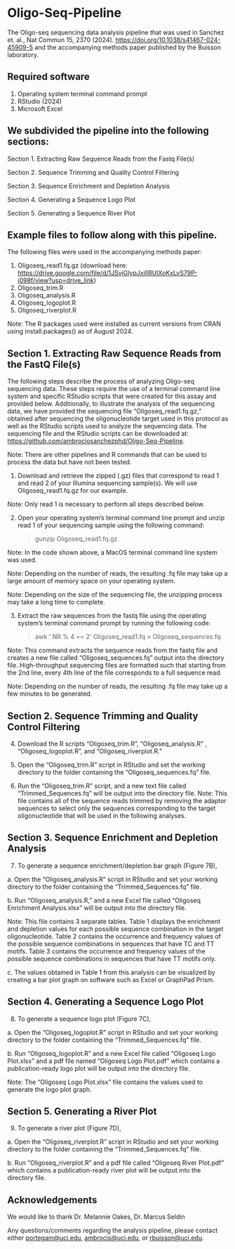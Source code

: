# Oligo-Seq-Pipeline
The Oligo-seq sequencing data analysis pipeline that was used in Sanchez et. al., Nat Commun 15, 2370 (2024). https://doi.org/10.1038/s41467-024-45909-5 and the accompanying methods paper published by the Buisson laboratory.

## Required software

1. Operating system terminal command prompt
2. RStudio (2024)
3. Microsoft Excel

## We subdivided the pipeline into the following sections:

Section 1. Extracting Raw Sequence Reads from the Fastq File(s)

Section 2. Sequence Trimming and Quality Control Filtering

Section 3. Sequence Enrichment and Depletion Analysis

Section 4. Generating a Sequence Logo Plot

Section 5. Generating a Sequence River Plot 

## Example files to follow along with this pipeline.

The following files were used in the accompanying methods paper: 

1. Oligoseq_read1.fq.gz (download here: https://drive.google.com/file/d/1JSvjGlypJxiIlRUlXoKxLvS79P-i098f/view?usp=drive_link)
2. Oligoseq_trim.R
3. Oligoseq_analysis.R
4. Oligoseq_logoplot.R
5. Oligoseq_riverplot.R

Note: The R packages used were installed as current versions from CRAN using install.packages() as of August 2024.

## Section 1. Extracting Raw Sequence Reads from the FastQ File(s)

The following steps describe the process of analyzing Oligo-seq sequencing data. These steps require the use of a terminal command line system and specific RStudio scripts that were created for this assay and provided below. Additionally, to illustrate the analysis of the sequencing data, we have provided the sequencing file “Oligoseq_read1.fq.gz,” obtained after sequencing the oligonucleotide target used in this protocol as well as the RStudio scripts used to analyze the sequencing data. The sequencing file and the RStudio scripts can be downloaded at:
https://github.com/ambrociosanchezphd/Oligo-Seq-Pipeline.


Note: There are other pipelines and R commands that can be used to process the data but have not been tested. 

1.	Download and retrieve the zipped (.gz) files that correspond to read 1 and read 2 of your Illumina sequencing sample(s). We will use Oligoseq_read1.fq.gz for our example. 

Note: Only read 1 is necessary to perform all steps described below.

2.	Open your operating system’s terminal command line prompt and unzip read 1 of your sequencing sample using the following command:

    > gunzip Oligoseq_read1.fq.gz

Note: In the code shown above, a MacOS terminal command line system was used.

Note: Depending on the number of reads, the resulting .fq file may take up a large amount of memory space on your operating system.

Note: Depending on the size of the sequencing file, the unzipping process may take a long time to complete.

3.	Extract the raw sequences from the fastq file using the operating system’s terminal command prompt by running the following code:

    > awk ' NR % 4 == 2' Oligoseq_read1.fq > Oligoseq_sequences.fq
    
Note: This command extracts the sequence reads from the fastq file and creates a new file called “Oligoseq_sequences.fq” output into the directory file. High-throughput sequencing files are formatted such that starting from the 2nd line, every 4th line of the file corresponds to a full sequence read. 

Note: Depending on the number of reads, the resulting .fq file may take up a few minutes to be generated.

## Section 2. Sequence Trimming and Quality Control Filtering

4.	Download the R scripts “Oligoseq_trim.R”, “Oligoseq_analysis.R” , “Oligoseq_logoplot.R”, and “Oligoseq_riverplot.R.”

5.	Open the “Oligoseq_trim.R” script in RStudio and set the working directory to the folder containing the “Oligoseq_sequences.fq” file.

6.	Run the “Oligoseq_trim.R” script, and a new text file called “Trimmed_Sequences.fq” will be output into the directory file. 
Note: This file contains all of the sequence reads trimmed by removing the adaptor sequences to select only the sequences corresponding to the target oligonucleotide that will be used in the following analyses. 

## Section 3. Sequence Enrichment and Depletion Analysis

7.	To generate a sequence enrichment/depletion bar graph (Figure 7B),

a.	Open the “Oligoseq_analysis.R” script in RStudio and set your working directory to the folder containing the “Trimmed_Sequences.fq” file.

b.	Run “Oligoseq_analysis.R,” and a new Excel file called “Oligoseq Enrichment Analysis.xlsx” will be output into the directory file.

Note: This file contains 3 separate tables. Table 1 displays the enrichment and depletion values for each possible sequence combination in the target oligonucleotide. Table 2 contains the occurrence and frequency values of the possible sequence combinations in sequences that have TC and TT motifs. Table 3 contains the occurrence and frequency values of the possible sequence combinations in sequences that have TT motifs only.

c.	The values obtained in Table 1 from this analysis can be visualized by creating a bar plot graph on software such as Excel or GraphPad Prism.

## Section 4. Generating a Sequence Logo Plot

8.	To generate a sequence logo plot (Figure 7C),

a.	Open the “Oligoseq_logoplot.R” script in RStudio and set your working directory to the folder containing the “Trimmed_Sequences.fq” file. 

b.	Run “Oligoseq_logoplot.R”  and a new Excel file called “Oligoseq Logo Plot.xlsx” and a pdf file named “Oligoseq Logo Plot.pdf” which contains a publication-ready logo plot will be output into the directory file. 

Note: The “Oligoseq Logo Plot.xlsx” file contains the values used to generate the logo plot graph. 

## Section 5. Generating a River Plot

9.	To generate a river plot (Figure 7D),

a.	Open the “Oligoseq_riverplot.R” script in RStudio and set your working directory to the folder containing the “Trimmed_Sequences.fq” file.

b.	Run “Oligoseq_riverplot.R” and a pdf file called “Oligoseq River Plot.pdf” which contains a publication-ready river plot will be output into the directory file. 

## Acknowledgements 

We would like to thank Dr. Melannie Oakes, Dr. Marcus Seldin 

Any questions/comments regarding the analysis pipeline, please contact either portegam@uci.edu, ambrocis@uci.edu, or rbuisson@uci.edu.
